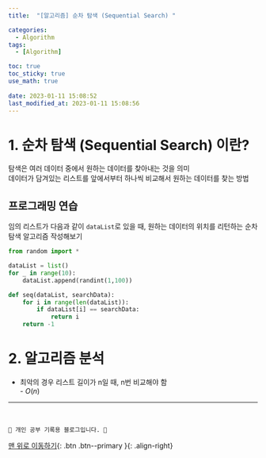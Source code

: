 ```yaml
---
title:  "[알고리즘] 순차 탐색 (Sequential Search) "

categories:
  - Algorithm
tags:
  - [Algorithm]

toc: true
toc_sticky: true
use_math: true
 
date: 2023-01-11 15:08:52
last_modified_at: 2023-01-11 15:08:56
---
```


# 1. 순차 탐색 (Sequential Search) 이란?
탐색은 여러 데이터 중에서 원하는 데이터를 찾아내는 것을 의미<br>
데이터가 담겨있는 리스트를 앞에서부터 하나씩 비교해서 원하는 데이터를 찾는 방법

## 프로그래밍 연습
임의 리스트가 다음과 같이 `dataList`로 있을 때, 원하는 데이터의 위치를 리턴하는 순차탐색 알고리즘 작성해보기
```py
from random import *

dataList = list()
for _ in range(10):
    dataList.append(randint(1,100))
```
```py
def seq(dataList, searchData):
    for i in range(len(dataList)):
        if dataList[i] == searchData:
            return i
    return -1
```

# 2. 알고리즘 분석
- 최악의 경우 리스트 길이가 n일 때, n번 비교해야 함<br>- $O(n)$








***
<br>


    💛 개인 공부 기록용 블로그입니다. 👻

[맨 위로 이동하기](#){: .btn .btn--primary }{: .align-right}